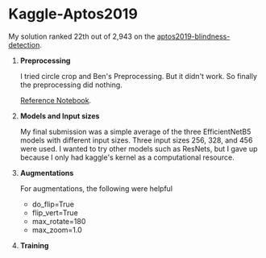 # Kaggle-Aptos2019

My solution ranked 22th out of 2,943 on the [aptos2019-blindness-detection](https://www.kaggle.com/c/aptos2019-blindness-detection). 

1. **Preprocessing**

    I tried circle crop and Ben's Preprocessing. 
    But it didn't work.
    So finally the preprocessing did nothing.
    
    [Reference Notebook](https://www.kaggle.com/ratthachat/aptos-eye-preprocessing-in-diabetic-retinopathy). 
    

2. **Models and Input sizes**

    My final submission was a simple average of the three EfficientNetB5 models with different input sizes.
    Three input sizes 256, 328, and 456 were used.
    I wanted to try other models such as ResNets, 
    but I gave up because I only had kaggle's kernel as a computational resource.
    
    
3. **Augmentations**
    
    For augmentations, the following were helpful
    * do_flip=True
    * flip_vert=True
    * max_rotate=180
    * max_zoom=1.0
    
4. **Training**
